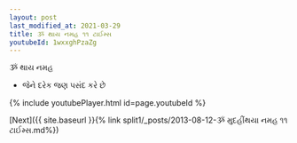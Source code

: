 ```yaml
---
layout: post
last_modified_at: 2021-03-29
title: ૐ થાય નમહ ૧૧ ટાઈમ્સ
youtubeId: 1wxxghPzaZg
---
```

 
 
 ૐ થાય નમહ  
 
 -  જેને દરેક જણ પસંદ કરે છે 
 
  
 
  
 
 
 
 
 
 


{% include youtubePlayer.html id=page.youtubeId %}
 
[Next]({{ site.baseurl }}{% link  split1/_posts/2013-08-12-ૐ મુદહીંથયા નમહ ૧૧ ટાઈમ્સ.md%})
 
